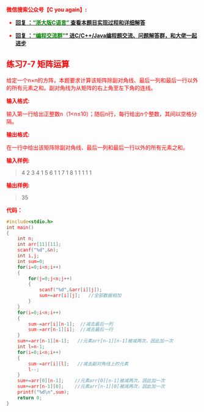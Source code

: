 
<font color='red'> **微信搜索公众号【C you again】:**

- [**回复 ：<font color='green'>“浙大版C语言”</font> 查看本题目实现过程和详细解答** ](  http://gzh.cyouagain.cn/) 
 
- [ **回复 ：<font color='green'>“编程交流群”</font>” 进C/C++/Java编程题交流、问题解答群，和大佬一起进步**  ](  http://cyouagain.cn/    ) 



## 练习7-7 矩阵运算

给定一个n×n的方阵，本题要求计算该矩阵除副对角线、最后一列和最后一行以外的所有元素之和。副对角线为从矩阵的右上角至左下角的连线。

**输入格式:**

输入第一行给出正整数n（1<n≤10）；随后n行，每行给出n个整数，其间以空格分隔。

**输出格式:**

在一行中给出该矩阵除副对角线、最后一列和最后一行以外的所有元素之和。

**输入样例:**

> 4
>  2 3 4 1 
>  5 6 1 1
>   7 1 8 1 
>   1 1 1 1

**输出样例:**

> 35

**代码：**

```c
#include<stdio.h>
int main()
{
    int n;
    int arr[11][11];
    scanf("%d",&n);
    int i,j;
    int sum=0;
    for(i=0;i<n;i++)
    {
        for(j=0;j<n;j++)
        {
            scanf("%d",&arr[i][j]);
            sum+=arr[i][j];   //全部数据相加
        }
    }
    for(i=0;i<n;i++)
    {
        sum-=arr[i][n-1];  //减去最后一列
        sum-=arr[n-1][i];  //减去最后一行
    }
    sum+=arr[n-1][n-1];   //元素arr[n-1][n-1]被减两次，因此加一次
    int l=n-1;
    for(i=0;i<n;i++)
    {
        sum-=arr[i][l];   //减去副对角线上的元素
        l--;
    }
    sum+=arr[0][n-1];    //元素arr[0][n-1]被减两次，因此加一次
    sum+=arr[n-1][0];    //元素arr[n-1][0]被减两次，因此加一次
    printf("%d\n",sum);
    return 0;
}

```

